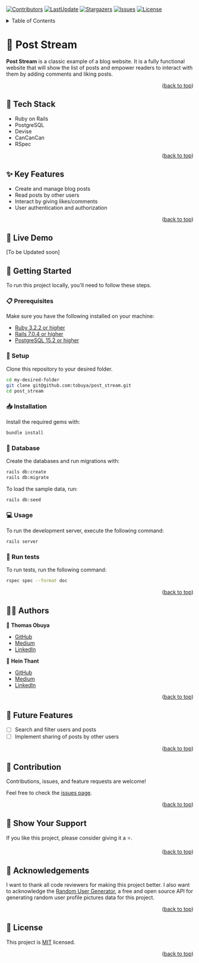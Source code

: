 <a name="readme-top"></a>
[![Contributors](https://img.shields.io/github/contributors/tobuya/post_stream)](https://github.com/tobuya/post_stream/graphs/contributors)
[![LastUpdate](https://img.shields.io/github/last-commit/tobuya/post_stream)](https://github.com/tobuya/post_stream/commits/main)
[![Stargazers](https://img.shields.io/github/stars/tobuya/post_stream)](https://github.com/tobuya/post_streamy/stargazers)
[![Issues](https://img.shields.io/github/issues/tobuya/post_stream)](https://github.com/tobuya/post_stream/issues)
[![License](https://img.shields.io/github/license/tobuya/post_stream)](https://github.com/tobuya/post_stream/blob/main/LICENSE)

<details>
<summary>Table of Contents</summary>

- [📰 Post Stream ](#-post_stream---rails-app-)
  - [🧰 Tech Stack  ](#-tech-stack--)
  - [✨ Key Features  ](#-key-features--)
  - [🚀 Live Demo](#-live-demo--)
  - [📘 Getting Started  ](#-getting-started--)
    - [📋 Prerequisites](#-prerequisites)
    - [📂 Setup](#-setup)
    - [📥 Installation](#-installation)
    - [💾 Database](#-database)
    - [💻 Usage](#-usage)
    - [🧪 Run tests](#-run-tests)
  - [👨‍🚀 Authors  ](#-authors--)
  - [🎯 Future Features  ](#-future-features--)
  - [🤝 Contribution  ](#-contribution--)
  - [💖 Show Your Support  ](#-show-your-support--)
  - [🙏 Acknowledgements](#-acknowledgements)
  - [📜 License ](#-license-)
</details>

# 📰 Post Stream <a name="about-project"></a>

**Post Stream** is a classic example of a blog website. It is a fully functional website that will show the list of posts and empower readers to interact with them by adding comments and liking posts.

<p align="right">(<a href="#readme-top">back to top</a>)</p>

## 🧰 Tech Stack  <a name="tech-stack"></a>
- Ruby on Rails
- PostgreSQL
- Devise
- CanCanCan
- RSpec

<p align="right">(<a href="#readme-top">back to top</a>)</p>

## ✨ Key Features  <a name="key-features"></a>
- Create and manage blog posts
- Read posts by other users
- Interact by giving likes/comments
- User authentication and authorization

<p align="right">(<a href="#readme-top">back to top</a>)</p>

## 🚀 Live Demo <a name="live-demo"></a>

 [To be Updated soon]

## 📘 Getting Started  <a name="getting-started"></a>

To run this project locally, you'll need to follow these steps.

### 📋 Prerequisites

Make sure you have the following installed on your machine:
- [Ruby 3.2.2 or higher](https://www.ruby-lang.org/en/)
- [Rails 7.0.4 or higher](https://rubyonrails.org/)
- [PostgreSQL 15.2 or higher](https://www.postgresql.org/)

### 📂 Setup

Clone this repository to your desired folder.

```sh
cd my-desired-folder
git clone git@github.com:tobuya/post_stream.git
cd post_stream
```

### 📥 Installation

Install the required gems with:

```sh
bundle install
```

### 💾 Database

Create the databases and run migrations with:

```sh
rails db:create
rails db:migrate
```

To load the sample data, run:

```sh
rails db:seed
```

### 💻 Usage

To run the development server, execute the following command:

```sh
rails server
```

### 🧪 Run tests

To run tests, run the following command:

```sh
rspec spec --format doc
```

<p align="right">(<a href="#readme-top">back to top</a>)</p>

## 👨‍🚀 Authors  <a name="author"></a>

👤 **Thomas Obuya**

- [GitHub](https://github.com/tobuya)
- [Medium](https://medium.com/@tobuya)
- [LinkedIn](https://linkedin.com/in/tobuya)

👤 **Hein Thant**

- [GitHub](https://github.com/indiecodermm)
- [Medium](https://hthant.medium.com/)
- [LinkedIn](https://linkedin.com/in/hthantoo)

<p align="right">(<a href="#readme-top">back to top</a>)</p>

## 🎯 Future Features  <a name="future-features"></a>

- [ ] Search and filter users and posts
- [ ] Implement sharing of posts by other users

<p align="right">(<a href="#readme-top">back to top</a>)</p>

## 🤝 Contribution  <a name="contribution"></a>

Contributions, issues, and feature requests are welcome!

Feel free to check the [issues page](https://github.com/tobuya/post_stream/issues).

<p align="right">(<a href="#readme-top">back to top</a>)</p>

## 💖 Show Your Support  <a name="support"></a>

If you like this project, please consider giving it a ⭐.

<p align="right">(<a href="#readme-top">back to top</a>)</p>

## 🙏 Acknowledgements

I want to thank all code reviewers for making this project better.
I also want to acknowledge the [Random User Generator](https://randomuser.me), a free and open source API for generating random user profile pictures data for this project.

<p align="right">(<a href="#readme-top">back to top</a>)</p>

## 📜 License <a name="license"></a>

This project is [MIT](./LICENSE) licensed.

<p align="right">(<a href="#readme-top">back to top</a>)</p>
